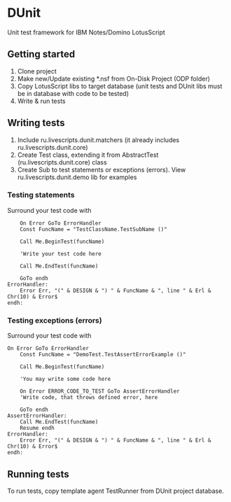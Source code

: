 # DUnit
Unit test framework for IBM Notes/Domino LotusScript
## Getting started
1. Clone project
2. Make new/Update existing \*.nsf from On-Disk Project (ODP folder)
3. Copy LotusScript libs to target database (unit tests and DUnit libs must be in database with code to be tested)
4. Write & run tests

## Writing tests
1. Include ru.livescripts.dunit.matchers (it already includes ru.livescripts.dunit.core)
2. Create Test class, extending it from AbstractTest (ru.livescripts.dunit.core) class
3. Create Sub to test statements or exceptions (errors). View ru.livescripts.dunit.demo lib for examples
### Testing statements
Surround your test code with
```
    On Error GoTo ErrorHandler
    Const FuncName = "TestClassName.TestSubName ()"
    
    Call Me.BeginTest(funcName)
		
    'Write your test code here
    
    Call Me.EndTest(funcName)
		
    GoTo endh
ErrorHandler:
    Error Err, "(" & DESIGN & ") " & FuncName & ", line " & Erl & Chr(10) & Error$
endh:
```

### Testing exceptions (errors)
Surround your test code with
```
On Error GoTo ErrorHandler
    Const FuncName = "DemoTest.TestAssertErrorExample ()"
		
    Call Me.BeginTest(funcName)
		
    'You may write some code here
    
    On Error ERROR_CODE_TO_TEST GoTo AssertErrorHandler
    'Write code, that throws defined error, here
		
    GoTo endh
AssertErrorHandler:
    Call Me.EndTest(funcName)
    Resume endh
ErrorHandler:
    Error Err, "(" & DESIGN & ") " & FuncName & ", line " & Erl & Chr(10) & Error$
endh:
```

## Running tests
To run tests, copy template agent TestRunner from DUnit project database.
